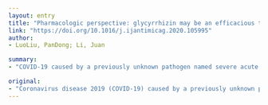 ```yaml
---
layout: entry
title: "Pharmacologic perspective: glycyrrhizin may be an efficacious therapeutic agent for COVID-19"
link: "https://doi.org/10.1016/j.ijantimicag.2020.105995"
author:
- LuoLiu, PanDong; Li, Juan

summary:
- "COVID-19 caused by a previously unknown pathogen named severe acute respiratory syndrome-related coronavirus-2 (SARS-CoV-2) has now become a pandemic threat to the whole world. There are no vaccines or specific treatment against the new virus. Glycyrrhizin, a triterpene saponine, is valuable for its various biological functions and pharmacology effects."

original:
- "Coronavirus disease 2019 (COVID-19) caused by a previously unknown pathogen named severe acute respiratory syndrome-related coronavirus-2 (SARS-CoV-2) has now become a pandemic threat to the whole world. However, there are no vaccines or specific treatment against the new virus. Therefore, there is an urgent need for advancing novel therapeutic interventions for COVID-19. Glycyrrhizin, a triterpene saponine, is valuable for its various biological functions and pharmacology effects. In this brief article, we will discuss the therapeutic potential of glycyrrhizin for COVID-19 from the perspective of its pharmacological action including binding angiotensin converting enzyme II (ACE2), down-regulating proinflammatory cytokines, inhibiting the accumulation of intracellular ROS, inhibiting thrombin, inhibiting the hyperproduction of airway exudates, and inducing endogenous interferon."
---
```


